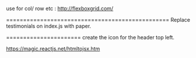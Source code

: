 

use for col/ row etc :
http://flexboxgrid.com/

================================================
Replace testimonials on index.js with paper. 

======================
create the icon for the header top left. 

https://magic.reactjs.net/htmltojsx.htm


